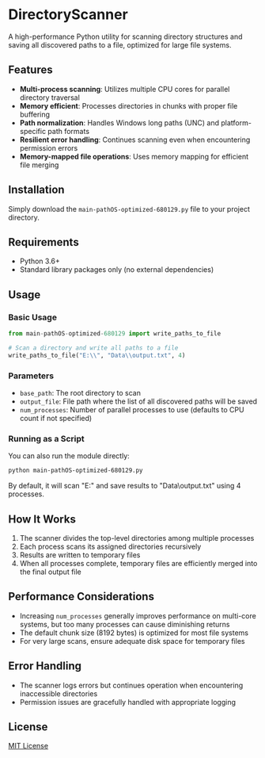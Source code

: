 # DirectoryScanner

A high-performance Python utility for scanning directory structures and saving all discovered paths to a file, optimized for large file systems.

## Features

- **Multi-process scanning**: Utilizes multiple CPU cores for parallel directory traversal
- **Memory efficient**: Processes directories in chunks with proper file buffering
- **Path normalization**: Handles Windows long paths (UNC) and platform-specific path formats
- **Resilient error handling**: Continues scanning even when encountering permission errors
- **Memory-mapped file operations**: Uses memory mapping for efficient file merging

## Installation

Simply download the `main-pathOS-optimized-680129.py` file to your project directory.

## Requirements

- Python 3.6+
- Standard library packages only (no external dependencies)

## Usage

### Basic Usage

```python
from main-pathOS-optimized-680129 import write_paths_to_file

# Scan a directory and write all paths to a file
write_paths_to_file("E:\\", "Data\\output.txt", 4)
```

### Parameters

- `base_path`: The root directory to scan
- `output_file`: File path where the list of all discovered paths will be saved
- `num_processes`: Number of parallel processes to use (defaults to CPU count if not specified)

### Running as a Script

You can also run the module directly:

```bash
python main-pathOS-optimized-680129.py
```

By default, it will scan "E:\" and save results to "Data\output.txt" using 4 processes.

## How It Works

1. The scanner divides the top-level directories among multiple processes
2. Each process scans its assigned directories recursively
3. Results are written to temporary files
4. When all processes complete, temporary files are efficiently merged into the final output file

## Performance Considerations

- Increasing `num_processes` generally improves performance on multi-core systems, but too many processes can cause diminishing returns
- The default chunk size (8192 bytes) is optimized for most file systems
- For very large scans, ensure adequate disk space for temporary files

## Error Handling

- The scanner logs errors but continues operation when encountering inaccessible directories
- Permission issues are gracefully handled with appropriate logging

## License

[MIT License](LICENSE)

